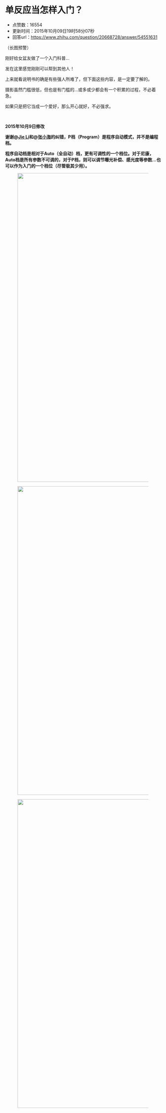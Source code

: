 # 单反应当怎样入门？
- 点赞数：16554
- 更新时间：2015年10月09日19时58分07秒
- 回答url：https://www.zhihu.com/question/20668728/answer/54551631
<body>
 <p data-pid="CSaSAL0e">（长图预警）</p>
 <p data-pid="1tUj1Yo1">刚好给女盆友做了一个入门科普...</p>
 <p data-pid="mIZjIztv">发在这里感觉刚刚可以帮到其他人！</p>
 <p data-pid="gscmpTo9">上来就看说明书的确是有些强人所难了，但下面这些内容，是一定要了解的。</p>
 <p data-pid="-tKrTt9X">摄影虽然门槛很低，但也是有门槛的...或多或少都会有一个积累的过程，不必着急。</p>
 <p data-pid="uBQKZhkh">如果只是把它当成一个爱好，那么开心就好，不必强求。</p>
 <br>
 <p data-pid="ag85Sr4d"><b>2015年10月9日修改</b></p>
 <p data-pid="70Mu6D-H"><b>谢谢@<a href="http://www.zhihu.com/people/pupboss" class="internal">Jie Li</a>和@<a href="http://www.zhihu.com/people/zhang-xiao-hai-30-75" class="internal">张小海</a>的纠错，P档（Program）是程序自动模式，并不是编程档。</b></p>
 <p data-pid="LDJ7keuf"><b>程序自动档是相对于Auto（全自动）档，更有可调性的一个档位。对于尼康，Auto档是所有参数不可调的，对于P档，则可以调节曝光补偿、感光度等参数...也可以作为入门的一个档位（尽管极其少用）。</b></p>
 <figure>
  <img src="https://pic1.zhimg.com/50/d74008d7a4c6c132c399aec192e06008_720w.jpg?source=1940ef5c" data-rawwidth="1000" data-rawheight="10000" data-original-token="d74008d7a4c6c132c399aec192e06008" class="origin_image zh-lightbox-thumb" width="1000" data-original="https://pic1.zhimg.com/d74008d7a4c6c132c399aec192e06008_r.jpg?source=1940ef5c">
 </figure>
 <figure>
  <img src="https://picx.zhimg.com/50/daabac5197ea19adf6a3888fc426b4d5_720w.jpg?source=1940ef5c" data-rawwidth="1000" data-rawheight="10000" data-original-token="daabac5197ea19adf6a3888fc426b4d5" class="origin_image zh-lightbox-thumb" width="1000" data-original="https://picx.zhimg.com/daabac5197ea19adf6a3888fc426b4d5_r.jpg?source=1940ef5c">
 </figure>
 <figure>
  <img src="https://pic1.zhimg.com/50/d4c80eb4ef82f7338a398671ca144105_720w.jpg?source=1940ef5c" data-rawwidth="1000" data-rawheight="3460" data-original-token="d4c80eb4ef82f7338a398671ca144105" class="origin_image zh-lightbox-thumb" width="1000" data-original="https://picx.zhimg.com/d4c80eb4ef82f7338a398671ca144105_r.jpg?source=1940ef5c">
 </figure>
</body>